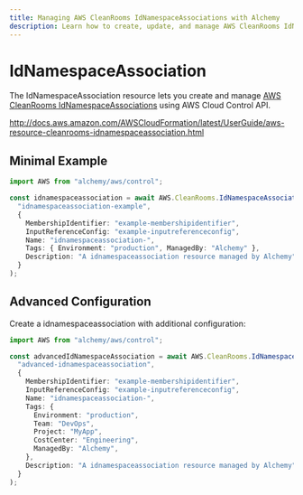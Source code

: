 ```yaml
---
title: Managing AWS CleanRooms IdNamespaceAssociations with Alchemy
description: Learn how to create, update, and manage AWS CleanRooms IdNamespaceAssociations using Alchemy Cloud Control.
---
```


# IdNamespaceAssociation

The IdNamespaceAssociation resource lets you create and manage [AWS CleanRooms IdNamespaceAssociations](https://docs.aws.amazon.com/cleanrooms/latest/userguide/) using AWS Cloud Control API.

http://docs.aws.amazon.com/AWSCloudFormation/latest/UserGuide/aws-resource-cleanrooms-idnamespaceassociation.html

## Minimal Example

```ts
import AWS from "alchemy/aws/control";

const idnamespaceassociation = await AWS.CleanRooms.IdNamespaceAssociation(
  "idnamespaceassociation-example",
  {
    MembershipIdentifier: "example-membershipidentifier",
    InputReferenceConfig: "example-inputreferenceconfig",
    Name: "idnamespaceassociation-",
    Tags: { Environment: "production", ManagedBy: "Alchemy" },
    Description: "A idnamespaceassociation resource managed by Alchemy",
  }
);
```

## Advanced Configuration

Create a idnamespaceassociation with additional configuration:

```ts
import AWS from "alchemy/aws/control";

const advancedIdNamespaceAssociation = await AWS.CleanRooms.IdNamespaceAssociation(
  "advanced-idnamespaceassociation",
  {
    MembershipIdentifier: "example-membershipidentifier",
    InputReferenceConfig: "example-inputreferenceconfig",
    Name: "idnamespaceassociation-",
    Tags: {
      Environment: "production",
      Team: "DevOps",
      Project: "MyApp",
      CostCenter: "Engineering",
      ManagedBy: "Alchemy",
    },
    Description: "A idnamespaceassociation resource managed by Alchemy",
  }
);
```

